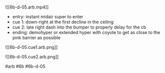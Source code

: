 

![[6b-d-05.arb.mp4]]

* entry: instant midair super to enter
* cue 1: down-right at the first decline in the ceiling
* cue 2: late right dash into the bumper to properly delay for the cb
* ending: demohyper or extended hyper with coyote to get as close to the pink barrier as possible

![[6b-d-05.cue1.arb.png]]

![[6b-d-05.cue2.arb.png]]

#arb #6b #6b-d-05

